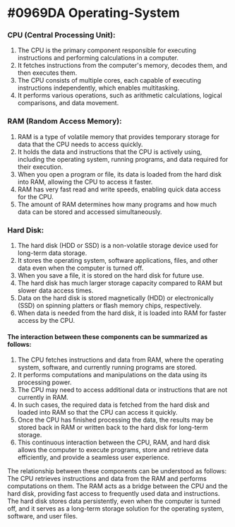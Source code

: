 # #0969DA Operating-System
### CPU (Central Processing Unit):
1. The CPU is the primary component responsible for executing instructions and performing calculations in a computer.
1. It fetches instructions from the computer's memory, decodes them, and then executes them.
1. The CPU consists of multiple cores, each capable of executing instructions independently, which enables multitasking.
1. It performs various operations, such as arithmetic calculations, logical comparisons, and data movement.
### RAM (Random Access Memory):
1. RAM is a type of volatile memory that provides temporary storage for data that the CPU needs to access quickly.
1. It holds the data and instructions that the CPU is actively using, including the operating system, running programs, and data required for their execution.
1. When you open a program or file, its data is loaded from the hard disk into RAM, allowing the CPU to access it faster.
1. RAM has very fast read and write speeds, enabling quick data access for the CPU.
1. The amount of RAM determines how many programs and how much data can be stored and accessed simultaneously.
### Hard Disk:
1. The hard disk (HDD or SSD) is a non-volatile storage device used for long-term data storage.
1. It stores the operating system, software applications, files, and other data even when the computer is turned off.
1. When you save a file, it is stored on the hard disk for future use.
1. The hard disk has much larger storage capacity compared to RAM but slower data access times.
1. Data on the hard disk is stored magnetically (HDD) or electronically (SSD) on spinning platters or flash memory chips, respectively.
1. When data is needed from the hard disk, it is loaded into RAM for faster access by the CPU.
#### The interaction between these components can be summarized as follows:
1. The CPU fetches instructions and data from RAM, where the operating system, software, and currently running programs are stored.
1. It performs computations and manipulations on the data using its processing power.
1. The CPU may need to access additional data or instructions that are not currently in RAM.
1. In such cases, the required data is fetched from the hard disk and loaded into RAM so that the CPU can access it quickly.
1. Once the CPU has finished processing the data, the results may be stored back in RAM or written back to the hard disk for long-term storage.
1. This continuous interaction between the CPU, RAM, and hard disk allows the computer to execute programs, store and retrieve data efficiently, and provide a seamless user experience.

The relationship between these components can be understood as follows: The CPU retrieves instructions and data from the RAM and performs computations on them. The RAM acts as a bridge between the CPU and the hard disk, providing fast access to frequently used data and instructions. The hard disk stores data persistently, even when the computer is turned off, and it serves as a long-term storage solution for the operating system, software, and user files.
